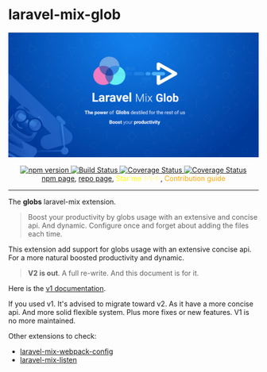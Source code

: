 # laravel-mix-glob

![laravel-mix-glob banner](../imgs/laravel_mix_glob_banner.png)

<div align="center">
  <a href="https://www.npmjs.org/package/laravel-mix-glob">
    <img src="https://img.shields.io/npm/v/laravel-mix-glob.svg?style=flat-square" alt="npm version"/>
  </a>
  <a href="https://github.com/MohamedLamineAllal/laravel-mix-glob/actions?query=workflow%3ACI+branch%3Amaster">
    <img src="https://img.shields.io/github/actions/workflow/status/MohamedLamineAllal/laravel-mix-glob/ci.yml?branch=master" alt="Build Status">
  </a>
  <a href='https://coveralls.io/github/MohamedLamineAllal/laravel-mix-glob?branch=master'>
    <img src='https://coveralls.io/repos/github/MohamedLamineAllal/laravel-mix-glob/badge.svg?branch=master' alt='Coverage Status' />
  </a>
  <a href='LICENSE'>
    <img src='https://img.shields.io/badge/license-MIT-blue.svg?style=flat' alt='Coverage Status' />
  </a>
</div>

<div align="center">
  <a href="https://www.npmjs.com/package/laravel-mix-glob">npm page</a>, 
  <a href="https://github.com/mohamed-lamine-allal/laravel-mix-glob">repo page</a>,
  <a href="https://github.com/mohamed-lamine-allal/laravel-mix-glob" style="color: yellow; text-decoration: inherit;">Star me ✨✨✨</a>,
  <a href="./documentation/Contribution.md" style="color: orange; text-decoration: inherit;">Contribution guide</a>
</div>

<hr>

The **globs** laravel-mix extension.

> Boost your productivity by globs usage with an extensive and concise api. And dynamic. Configure once and forget about adding the files each time.

This extension add support for globs usage with an extensive concise api. For a more natural boosted productivity and dynamic.

> **V2 is out**. A full re-write. And this document is for it.

Here is the [v1 documentation](../documentation/v1/README.md).

If you used v1. It's advised to migrate toward v2. As it have a more concise api. And more solid flexible system. Plus more fixes or new features. V1 is no more maintained.

Other extensions to check:  
- [laravel-mix-webpack-config](https://www.npmjs.com/package/laravel-mix-webpack-config)
- [laravel-mix-listen](https://www.npmjs.com/package/laravel-mix-listen)
